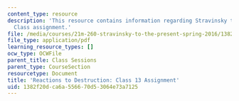 ```yaml
---
content_type: resource
description: 'This resource contains information regarding Stravinsky to the present:
  Class assignment.'
file: /media/courses/21m-260-stravinsky-to-the-present-spring-2016/1382f20dca6a556670d53064e73a7125_MIT21M_260S16_assn13.pdf
file_type: application/pdf
learning_resource_types: []
ocw_type: OCWFile
parent_title: Class Sessions
parent_type: CourseSection
resourcetype: Document
title: 'Reactions to Destruction: Class 13 Assignment'
uid: 1382f20d-ca6a-5566-70d5-3064e73a7125
---
```

